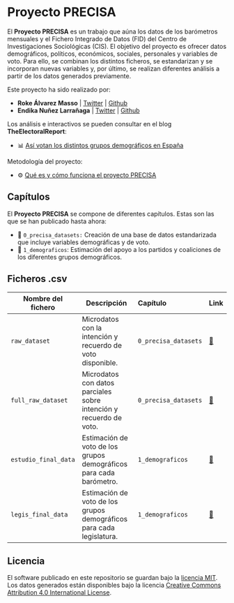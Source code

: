 # Proyecto PRECISA

El **Proyecto PRECISA** es un trabajo que aúna los datos de los barómetros mensuales y el Fichero Integrado de Datos (FID) del Centro de Investigaciones Sociológicas (CIS). El objetivo del proyecto es ofrecer datos demográficos, políticos, económicos, sociales, personales y variables de voto. Para ello, se combinan los distintos ficheros, se estandarizan y se incorporan nuevas variables y, por último, se realizan diferentes análisis a partir de los datos generados previamente.

Este proyecto ha sido realizado por:

- **Roke Álvarez Masso** | [Twitter](https://twitter.com/harlesden88) | [Github](https://github.com/roke1988)
- **Endika Nuñez Larrañaga** | [Twitter](https://twitter.com/endikasatu) | [Github](https://github.com/endikasatu)

Los análisis e interactivos se pueden consultar en el blog **TheElectoralReport**:

- 📊 [Así votan los distintos grupos demográficos en España](https://electoralreport.com/demograficos-2019-2023)

Metodología del proyecto:

- ⚙️ [Qué es y cómo funciona el proyecto PRECISA](https://electoralreport.com/metodologia-proyecto-precisa)



## Capítulos

El **Proyecto PRECISA** se compone de diferentes capítulos. Estas son las que se han publicado hasta ahora:

- 📁 `0_precisa_datasets:` Creación de una base de datos estandarizada que incluye variables demográficas y de voto.
- 📁 `1_demograficos`: Estimación del apoyo a los partidos y coaliciones de los diferentes grupos demográficos.



## Ficheros .csv

| Nombre del fichero   | Descripción                                                  | Capítulo             | Link                                                         |
| -------------------- | ------------------------------------------------------------ | :------------------- | ------------------------------------------------------------ |
| `raw_dataset`        | Microdatos con la intención y recuerdo de voto disponible.   | `0_precisa_datasets` | [🔗](https://github.com/endikasatu/proyecto-precisa/0_precisa_datasets/output/raw_dataset.csv) |
| `full_raw_dataset`   | Microdatos con datos parciales sobre intención y recuerdo de voto. | `0_precisa_datasets` | [🔗](https://github.com/endikasatu/proyecto-precisa/0_precisa_datasets/output/full_raw_dataset.csv) |
| `estudio_final_data` | Estimación de voto de los grupos demográficos para cada barómetro. | `1_demograficos`     | [🔗](https://github.com/endikasatu/proyecto-precisa/1_demograficos/output/estudio_final_data.csv) |
| `legis_final_data`   | Estimación de voto de los grupos demográficos para cada legislatura. | `1_demograficos`     | [🔗](https://github.com/endikasatu/proyecto-precisa/1_demograficos/output/legis_final_data.csv) |



## Licencia

El software publicado en este repositorio se guardan bajo la [licencia MIT](https://github.com/endikasatu/demograficos/blob/main/LICENSE). Los datos generados están disponibles bajo la licencia [Creative Commons Attribution 4.0 International License](https://creativecommons.org/licenses/by/4.0/).

